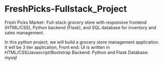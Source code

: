 # FreshPicks-Fullstack_Project
Fresh Picks Market- Full-stack grocery store with responsive frontend (HTML/CSS), Python backend (Flask), and SQL database for inventory and sales management.

In this python project, we will build a grocery store management application. It will be 3 tier application,
Front end: UI is written in HTML/CSS/Javascript/Bootstrap
Backend: Python and Flask
Database: mysql
